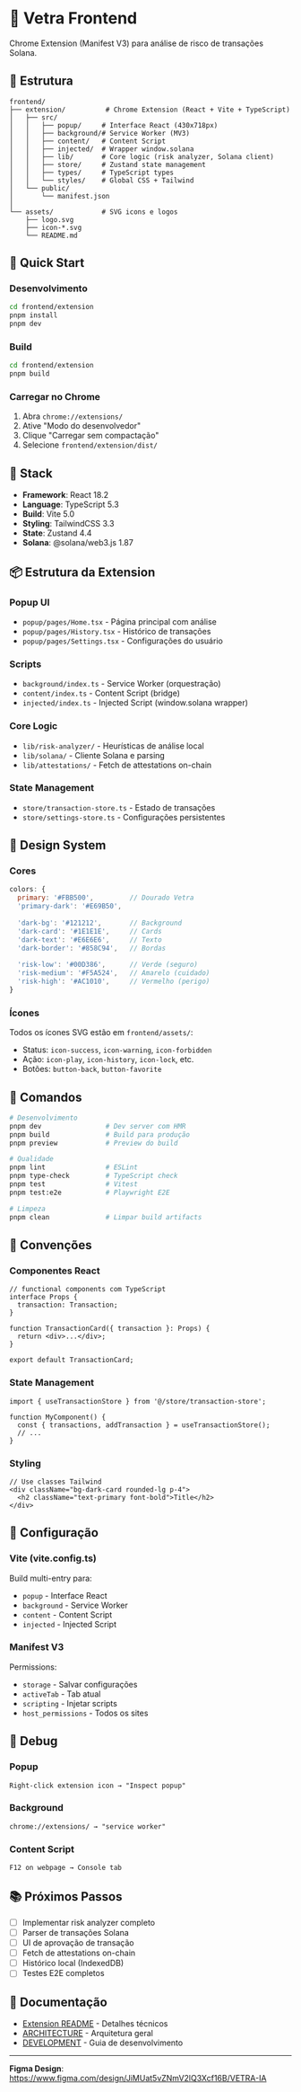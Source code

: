 # 🎨 Vetra Frontend

Chrome Extension (Manifest V3) para análise de risco de transações Solana.

## 📁 Estrutura

```
frontend/
├── extension/          # Chrome Extension (React + Vite + TypeScript)
│   ├── src/
│   │   ├── popup/     # Interface React (430x718px)
│   │   ├── background/# Service Worker (MV3)
│   │   ├── content/   # Content Script
│   │   ├── injected/  # Wrapper window.solana
│   │   ├── lib/       # Core logic (risk analyzer, Solana client)
│   │   ├── store/     # Zustand state management
│   │   ├── types/     # TypeScript types
│   │   └── styles/    # Global CSS + Tailwind
│   └── public/
│       └── manifest.json
│
└── assets/            # SVG icons e logos
    ├── logo.svg
    ├── icon-*.svg
    └── README.md
```

## 🚀 Quick Start

### Desenvolvimento

```bash
cd frontend/extension
pnpm install
pnpm dev
```

### Build

```bash
cd frontend/extension
pnpm build
```

### Carregar no Chrome

1. Abra `chrome://extensions/`
2. Ative "Modo do desenvolvedor"
3. Clique "Carregar sem compactação"
4. Selecione `frontend/extension/dist/`

## 🎨 Stack

- **Framework**: React 18.2
- **Language**: TypeScript 5.3
- **Build**: Vite 5.0
- **Styling**: TailwindCSS 3.3
- **State**: Zustand 4.4
- **Solana**: @solana/web3.js 1.87

## 📦 Estrutura da Extension

### Popup UI
- `popup/pages/Home.tsx` - Página principal com análise
- `popup/pages/History.tsx` - Histórico de transações
- `popup/pages/Settings.tsx` - Configurações do usuário

### Scripts
- `background/index.ts` - Service Worker (orquestração)
- `content/index.ts` - Content Script (bridge)
- `injected/index.ts` - Injected Script (window.solana wrapper)

### Core Logic
- `lib/risk-analyzer/` - Heurísticas de análise local
- `lib/solana/` - Cliente Solana e parsing
- `lib/attestations/` - Fetch de attestations on-chain

### State Management
- `store/transaction-store.ts` - Estado de transações
- `store/settings-store.ts` - Configurações persistentes

## 🎨 Design System

### Cores

```javascript
colors: {
  primary: '#FBB500',         // Dourado Vetra
  'primary-dark': '#E69B50',
  
  'dark-bg': '#121212',       // Background
  'dark-card': '#1E1E1E',     // Cards
  'dark-text': '#E6E6E6',     // Texto
  'dark-border': '#858C94',   // Bordas
  
  'risk-low': '#00D386',      // Verde (seguro)
  'risk-medium': '#F5A524',   // Amarelo (cuidado)
  'risk-high': '#AC1010',     // Vermelho (perigo)
}
```

### Ícones

Todos os ícones SVG estão em `frontend/assets/`:
- Status: `icon-success`, `icon-warning`, `icon-forbidden`
- Ação: `icon-play`, `icon-history`, `icon-lock`, etc.
- Botões: `button-back`, `button-favorite`

## 🧪 Comandos

```bash
# Desenvolvimento
pnpm dev                # Dev server com HMR
pnpm build              # Build para produção
pnpm preview            # Preview do build

# Qualidade
pnpm lint               # ESLint
pnpm type-check         # TypeScript check
pnpm test               # Vitest
pnpm test:e2e           # Playwright E2E

# Limpeza
pnpm clean              # Limpar build artifacts
```

## 📝 Convenções

### Componentes React

```tsx
// functional components com TypeScript
interface Props {
  transaction: Transaction;
}

function TransactionCard({ transaction }: Props) {
  return <div>...</div>;
}

export default TransactionCard;
```

### State Management

```tsx
import { useTransactionStore } from '@/store/transaction-store';

function MyComponent() {
  const { transactions, addTransaction } = useTransactionStore();
  // ...
}
```

### Styling

```tsx
// Use classes Tailwind
<div className="bg-dark-card rounded-lg p-4">
  <h2 className="text-primary font-bold">Title</h2>
</div>
```

## 🔧 Configuração

### Vite (vite.config.ts)

Build multi-entry para:
- `popup` - Interface React
- `background` - Service Worker
- `content` - Content Script
- `injected` - Injected Script

### Manifest V3

Permissions:
- `storage` - Salvar configurações
- `activeTab` - Tab atual
- `scripting` - Injetar scripts
- `host_permissions` - Todos os sites

## 🐛 Debug

### Popup
```
Right-click extension icon → "Inspect popup"
```

### Background
```
chrome://extensions/ → "service worker"
```

### Content Script
```
F12 on webpage → Console tab
```

## 📚 Próximos Passos

- [ ] Implementar risk analyzer completo
- [ ] Parser de transações Solana
- [ ] UI de aprovação de transação
- [ ] Fetch de attestations on-chain
- [ ] Histórico local (IndexedDB)
- [ ] Testes E2E completos

## 📖 Documentação

- [Extension README](extension/README.md) - Detalhes técnicos
- [ARCHITECTURE](../docs/ARCHITECTURE.md) - Arquitetura geral
- [DEVELOPMENT](../docs/DEVELOPMENT.md) - Guia de desenvolvimento

---

**Figma Design**: https://www.figma.com/design/JiMUat5vZNmV2lQ3Xcf16B/VETRA-IA

